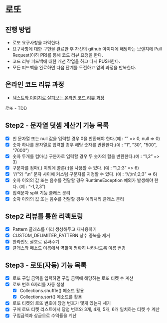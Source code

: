 # 로또
## 진행 방법
* 로또 요구사항을 파악한다.
* 요구사항에 대한 구현을 완료한 후 자신의 github 아이디에 해당하는 브랜치에 Pull Request(이하 PR)를 통해 코드 리뷰 요청을 한다.
* 코드 리뷰 피드백에 대한 개선 작업을 하고 다시 PUSH한다.
* 모든 피드백을 완료하면 다음 단계를 도전하고 앞의 과정을 반복한다.

## 온라인 코드 리뷰 과정
* [텍스트와 이미지로 살펴보는 온라인 코드 리뷰 과정](https://github.com/next-step/nextstep-docs/tree/master/codereview)

로또 - TDD
## Step2 - 문자열 덧셈 계산기 기능 목록
- [x] 빈 문자열 또는 null 값을 입력할 경우 0을 반환해야 한다.(예 : “” => 0, null => 0)
- [x] 숫자 하나를 문자열로 입력할 경우 해당 숫자를 반환한다.(예 : "1", "30", "500", "7000")
- [x] 숫자 두개를 컴마(,) 구분자로 입력할 경우 두 숫자의 합을 반환한다.(예 : “1,2” => 3)
- [x] 구분자를 컴마(,) 이외에 콜론(:)을 사용할 수 있다. (예 : “1,2:3” => 6)
- [x] “//”와 “\n” 문자 사이에 커스텀 구분자를 지정할 수 있다. (예 : “//;\n1;2;3” => 6)
- [x] 숫자 이외의 값 또는 음수를 전달할 경우 RuntimeException 예외가 발생해야 한다. (예 : “-1,2,3”)
- [x] 입력문자 split 기능 클래스 분리
- [x] 숫자 이외의 값 또는 음수를 전달할 경우 예외처리 클래스 분리
## Step2 리뷰를 통한 리팩토링
- [x] Pattern 클래스를 미리 생성해두고 재사용하기
- [x] CUSTOM_DELIMITER_PATTERN 상수 중복을 제거
- [x] 한라인도 괄호로 감싸주기
- [x] 클래스와 메소드 이름에서 역할이 명확히 나타나도록 이름 변경
## Step3 - 로또(자동) 기능 목록
- [x] 로또 구입 금액을 입력하면 구입 금액에 해당하는 로또 티켓 수 계산
- [x] 로또 번호 6자리를 자동 생성
  - [x] Collections.shuffle() 메소드 활용
  - [x] Collections.sort() 메소드를 활용
- [x] 로또 티켓의 로또 번호에 당첨 번호가 몇개 있는지 세기
- [x] 구매 로또 티켓 리스트에서 당첨 번호와 3개, 4개, 5개, 6개 일치하는 티켓 수 계산 
- [x] 구입금액과 상금으로 수익률을 계산